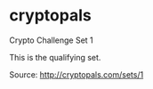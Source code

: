 # cryptopals

Crypto Challenge Set 1

This is the qualifying set.

Source: http://cryptopals.com/sets/1

